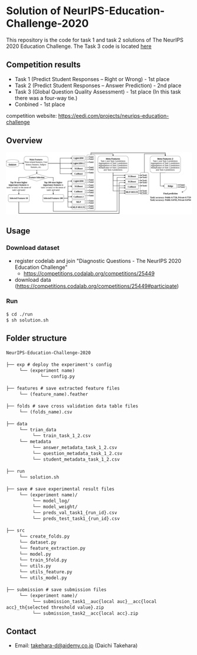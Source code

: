 # Solution of NeurIPS-Education-Challenge-2020

This repository is the code for task 1 and task 2 solutions of The NeurIPS 2020 Education Challenge.
The Task 3 code is located [here](https://github.com/haradai1262/NeurIPS-Education-Challenge-2020/tree/main/task3)

## Competition results

- Task 1 (Predict Student Responses – Right or Wrong) - 1st place
- Task 2 (Predict Student Responses – Answer Prediction) - 2nd place
- Task 3 (Global Question Quality Assessment) - 1st place (In this task there was a four-way tie.)
- Conbined - 1st place

competition website: https://eedi.com/projects/neurips-education-challenge

## Overview

![overview](./_figure/overview.png)

## Usage

### Download dataset

- register codelab and join "Diagnostic Questions - The NeurIPS 2020 Education Challenge"
  - https://competitions.codalab.org/competitions/25449
- download data (https://competitions.codalab.org/competitions/25449#participate)

### Run

```
$ cd ./run
$ sh solution.sh
```

## Folder structure

```
NeurIPS-Education-Challenge-2020

├── exp # deploy the experiment's config
     └── (experiment name)
             └── config.py

├── features # save extracted feature files
     └── (feature_name).feather

├── folds # save cross validation data table files
     └── (folds_name).csv

├── data
     └── trian_data
          └── train_task_1_2.csv
     └── metadata
          └── answer_metadata_task_1_2.csv
          └── question_metadata_task_1_2.csv
          └── student_metadata_task_1_2.csv

├── run
     └── solution.sh

├── save # save experimental result files
     └── (experiment name)/   
          └── model_log/
          └── model_weight/
          └── preds_val_task1_{run_id}.csv
          └── preds_test_task1_{run_id}.csv

├── src
     └── create_folds.py
     └── dataset.py
     └── feature_extraction.py
     └── model.py
     └── train_5fold.py
     └── utils.py
     └── utils_feature.py
     └── utils_model.py

├── submission # save submission files
     └── (experiment name)/
          └── submission_task1__auc{local auc}__acc{local acc}_th{selected threshold value}.zip
          └── submission_task2__acc{local acc}.zip
```

## Contact

- Email: takehara-d@aidemy.co.jp (Daichi Takehara)
